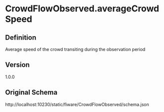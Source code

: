 # CrowdFlowObserved.averageCrowdSpeed

## Definition
Average speed of the crowd transiting during the observation period

## Version
1.0.0

## Original Schema
http://localhost:10230/static/fiware/CrowdFlowObserved/schema.json
